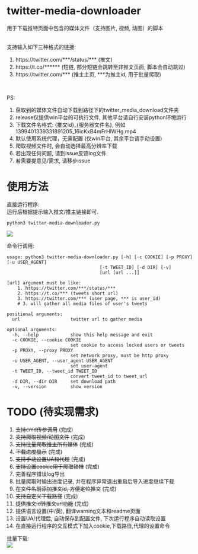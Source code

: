 # twitter-media-downloader
用于下载推特页面中包含的媒体文件（支持图片, 视频, 动图）的脚本  
<br/>

支持输入如下三种格式的链接:
1. https://<span></span>twitter.com/\*\*\*/status/\*\*\* (推文)  
2. https://<span></span>t.co/****** (短链, 部分短链会跳转至非推文页面, 脚本会自动跳过)  
3. https://<span></span>twitter.com/\*\*\* (推主主页, \*\*\*为推主id, 用于批量爬取)  
<br/>

PS:    
1. 获取到的媒体文件自动下载到路径下的twitter_media_download文件夹  
2. release仅提供win平台的可执行文件, 其他平台请自行安装python环境运行
4. 下载文件名格式: {推文id}_{服务器文件名}, 例如1399401339331891205_16icKxB4mFrHlWHg.mp4
5. 默认使用系统代理，无需配置 (仅win平台, 其余平台请手动设置)
6. 爬取视频文件时, 会自动选择最高分辨率下载
8. 若出现任何问题, 请到issue反馈log文件
9. 若需要提意见/需求, 请移步issue

# 使用方法

直接运行程序:  
运行后根据提示输入推文/推主链接即可.

    python3 twitter-media-downloader.py

<img src="https://i.loli.net/2020/08/13/wvPBc4mgVy9aCxo.png">

命令行调用:

    usage: python3 twitter-media-downloader.py [-h] [-c COOKIE] [-p PROXY] [-u USER_AGENT]
                                       [-t TWEET_ID] [-d DIR] [-v]
                                       [url [url ...]]

    [url] argument must be like:
        1. https://twitter.com/***/status/***
        2. https://t.co/*** (tweets short url)
        3. https://twitter.com/*** (user page, *** is user_id)
        # 3. will gather all media files of user's tweets

    positional arguments:
      url                   twitter url to gather media

    optional arguments:
      -h, --help            show this help message and exit
      -c COOKIE, --cookie COOKIE
                            set cookie to access locked users or tweets
      -p PROXY, --proxy PROXY
                            set network proxy, must be http proxy
      -u USER_AGENT, --user_agent USER_AGENT
                            set user-agent
      -t TWEET_ID, --tweet_id TWEET_ID
                            convert tweet_id to tweet_url
      -d DIR, --dir DIR     set download path
      -v, --version         show version


# TODO (待实现需求)  
1. ~~支持cmd传参调用~~ (完成)
2. ~~支持爬取视频/动图文件~~ (完成)
3. ~~支持批量爬取推主所有媒体~~ (完成)
4. ~~下载进度显示~~ (完成)
6. ~~支持手动设置UA和代理~~ (完成)
7. ~~支持设置cookie用于爬取锁推~~ (完成)
8. 完善程序错误log导出
9. 批量爬取时输出进度记录, 并在程序异常退出重启后导入进度继续下载
10. ~~在文件名前添加推文id, 方便定位推文~~ (完成)
11. ~~支持自定义下载路径~~ (完成)
12. ~~提供推文id转推文url功能~~ (完成)
13. 提供语言设置(中/英), 翻译warning文本和readme页面
14. 设置UA/代理后, 自动保存到配置文件, 下次运行程序自动读取设置
15. 在直接运行程序的交互模式下加入cookie,下载路径,代理的设置命令

批量下载:  
<img src="https://pic.rmb.bdstatic.com/bjh/e7bb8983c155712b6175e99f9f66ff35.png">
